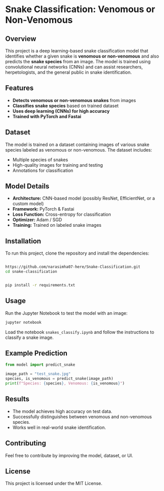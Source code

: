 # Snake Classification: Venomous or Non-Venomous

## Overview
This project is a deep learning-based snake classification model that identifies whether a given snake is **venomous or non-venomous** and also predicts the **snake species** from an image. The model is trained using convolutional neural networks (CNNs) and can assist researchers, herpetologists, and the general public in snake identification.

## Features
- **Detects venomous or non-venomous snakes** from images
- **Classifies snake species** based on trained dataset
- **Uses deep learning (CNNs) for high accuracy**
- **Trained with PyTorch and Fastai**

## Dataset
The model is trained on a dataset containing images of various snake species labeled as venomous or non-venomous. The dataset includes:
- Multiple species of snakes
- High-quality images for training and testing
- Annotations for classification

## Model Details
- **Architecture:** CNN-based model (possibly ResNet, EfficientNet, or a custom model)
- **Framework:** PyTorch & Fastai
- **Loss Function:** Cross-entropy for classification
- **Optimizer:** Adam / SGD
- **Training:** Trained on labeled snake images

## Installation
To run this project, clone the repository and install the dependencies:
```bash

https://github.com/narasimha07-here/Snake-Classification.git
cd snake-classification


pip install -r requirements.txt
```

## Usage
Run the Jupyter Notebook to test the model with an image:
```bash
jupyter notebook
```
Load the notebook `snakes_classify.ipynb` and follow the instructions to classify a snake image.

## Example Prediction
```python
from model import predict_snake

image_path = "test_snake.jpg"
species, is_venomous = predict_snake(image_path)
print(f"Species: {species}, Venomous: {is_venomous}")
```

## Results
- The model achieves high accuracy on test data.
- Successfully distinguishes between venomous and non-venomous species.
- Works well in real-world snake identification.

## Contributing
Feel free to contribute by improving the model, dataset, or UI.

## License
This project is licensed under the MIT License.

